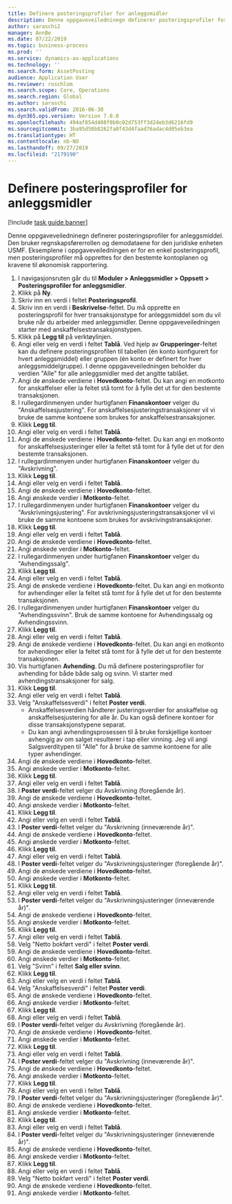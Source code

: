 ```yaml
---
title: Definere posteringsprofiler for anleggsmidler
description: Denne oppgaveveiledninegn definerer posteringsprofiler for anleggsmiddel.
author: saraschi2
manager: AnnBe
ms.date: 07/22/2019
ms.topic: business-process
ms.prod: ''
ms.service: dynamics-ax-applications
ms.technology: ''
ms.search.form: AssetPosting
audience: Application User
ms.reviewer: roschlom
ms.search.scope: Core, Operations
ms.search.region: Global
ms.author: saraschi
ms.search.validFrom: 2016-06-30
ms.dyn365.ops.version: Version 7.0.0
ms.openlocfilehash: 494af854d408f0b0c02d753ff3d24eb3d6216fd9
ms.sourcegitcommit: 3ba95d50b8262fa0f43d4faad76adac4d05eb3ea
ms.translationtype: HT
ms.contentlocale: nb-NO
ms.lasthandoff: 09/27/2019
ms.locfileid: "2179190"
---
```

# <a name="set-up-fixed-asset-posting-profiles"></a>Definere posteringsprofiler for anleggsmidler

[!include [task guide banner](../../includes/task-guide-banner.md)]

Denne oppgaveveiledninegn definerer posteringsprofiler for anleggsmiddel.  Den bruker regnskapsførerrollen og demodataene for den juridiske enheten USMF.  Eksemplene i oppgaveveiledningen er for en enkel posteringsprofil, men posteringsprofiler må opprettes for den bestemte kontoplanen og kravene til økonomisk rapportering.

1. I navigasjonsruten går du til **Moduler > Anleggsmidler > Oppsett > Posteringsprofiler for anleggsmidler**.
2. Klikk på **Ny**.
3. Skriv inn en verdi i feltet **Posteringsprofil**.
4. Skriv inn en verdi i **Beskrivelse**-feltet. Du må opprette en posteringsprofil for hver transaksjonstype for anleggsmiddel som du vil bruke når du arbeider med anleggsmidler. Denne oppgaveveiledningen starter med anskaffelsestransaksjonstypen.  
5. Klikk på **Legg til** på verktøylinjen.
6. Angi eller velg en verdi i feltet **Tablå**. Ved hjelp av **Grupperinger**-feltet kan du definere posteringsprofilen til tabellen (én konto konfigurert for hvert anleggsmiddel) eller gruppen (én konto er definert for hver anleggsmiddelgruppe). I denne oppgaveveiledningen beholder du verdien "Alle" for alle anleggsmidler med det angitte tablået.  
7. Angi de ønskede verdiene i **Hovedkonto**-feltet. Du kan angi en motkonto for anskaffelser eller la feltet stå tomt for å fylle det ut for den bestemte transaksjonen.    
8. I rullegardinmenyen under hurtigfanen **Finanskontoer** velger du "Anskaffelsesjustering". For anskaffelsesjusteringstransaksjoner vil vi bruke de samme kontoene som brukes for anskaffelsestransaksjoner.  
9. Klikk **Legg til**.
10. Angi eller velg en verdi i feltet **Tablå**.
11. Angi de ønskede verdiene i **Hovedkonto**-feltet. Du kan angi en motkonto for anskaffelsesjusteringer eller la feltet stå tomt for å fylle det ut for den bestemte transaksjonen.    
12. I rullegardinmenyen under hurtigfanen **Finanskontoer** velger du "Avskrivning".
13. Klikk **Legg til**.
14. Angi eller velg en verdi i feltet **Tablå**.
15. Angi de ønskede verdiene i **Hovedkonto**-feltet.
16. Angi ønskede verdier i **Motkonto**-feltet.
17. I rullegardinmenyen under hurtigfanen **Finanskontoer** velger du "Avskrivningsjustering". For avskrivningsjusteringstransaksjoner vil vi bruke de samme kontoene som brukes for avskrivingstransaksjoner.  
18. Klikk **Legg til**.
19. Angi eller velg en verdi i feltet **Tablå**.
20. Angi de ønskede verdiene i **Hovedkonto**-feltet.
21. Angi ønskede verdier i **Motkonto**-feltet.
22. I rullegardinmenyen under hurtigfanen **Finanskontoer** velger du "Avhendingssalg".
23. Klikk **Legg til**.
24. Angi eller velg en verdi i feltet **Tablå**.
25. Angi de ønskede verdiene i **Hovedkonto**-feltet. Du kan angi en motkonto for avhendinger eller la feltet stå tomt for å fylle det ut for den bestemte transaksjonen.  
26. I rullegardinmenyen under hurtigfanen **Finanskontoer** velger du "Avhendingssvinn". Bruk de samme kontoene for Avhendingssalg og Avhendingssvinn.  
27. Klikk **Legg til**.
28. Angi eller velg en verdi i feltet **Tablå**.
29. Angi de ønskede verdiene i **Hovedkonto**-feltet. Du kan angi en motkonto for avhendinger eller la feltet stå tomt for å fylle det ut for den bestemte transaksjonen.  
30. Vis hurtigfanen **Avhending**. Du må definere posteringsprofiler for avhending for både både salg og svinn.  Vi starter med avhendingstransaksjoner for salg.  
31. Klikk **Legg til**.
32. Angi eller velg en verdi i feltet **Tablå**.
33. Velg "Anskaffelsesverdi" i feltet **Poster verdi**.
    * Anskaffelsesverdien håndterer justeringsverdier for anskaffelse og anskaffelsesjustering for alle år. Du kan også definere kontoer for disse transaksjonstypene separat.  
    * Du kan angi avhendingsprosessen til å bruke forskjellige kontoer avhengig av om salget resulterer i tap eller vinning. Jeg vil angi Salgsverditypen til "Alle" for å bruke de samme kontoene for alle typer avhendinger.  
34. Angi de ønskede verdiene i **Hovedkonto**-feltet.
35. Angi ønskede verdier i **Motkonto**-feltet.
36. Klikk **Legg til**.
37. Angi eller velg en verdi i feltet **Tablå**.
38. I **Poster verdi**-feltet velger du Avskrivning (foregående år).  
38. Angi de ønskede verdiene i **Hovedkonto**-feltet.
39. Angi ønskede verdier i **Motkonto**-feltet.
40. Klikk **Legg til**.
41. Angi eller velg en verdi i feltet **Tablå**.
42. I **Poster verdi**-feltet velger du "Avskrivning (inneværende år)".
43. Angi de ønskede verdiene i **Hovedkonto**-feltet.
44. Angi ønskede verdier i **Motkonto**-feltet.
45. Klikk **Legg til**.
46. Angi eller velg en verdi i feltet **Tablå**.
47. I **Poster verdi**-feltet velger du "Avskrivningsjusteringer (foregående år)".
48. Angi de ønskede verdiene i **Hovedkonto**-feltet.
49. Angi ønskede verdier i **Motkonto**-feltet.
50. Klikk **Legg til**.
51. Angi eller velg en verdi i feltet **Tablå**.
52. I **Poster verdi**-feltet velger du "Avskrivningsjusteringer (inneværende år)".
53. Angi de ønskede verdiene i **Hovedkonto**-feltet.
54. Angi ønskede verdier i **Motkonto**-feltet.
55. Klikk **Legg til**.
56. Angi eller velg en verdi i feltet **Tablå**.
57. Velg "Netto bokført verdi" i feltet **Poster verdi**.
58. Angi de ønskede verdiene i **Hovedkonto**-feltet.
59. Angi ønskede verdier i **Motkonto**-feltet.
60. Velg "Svinn" i feltet **Salg eller svinn**.
61. Klikk **Legg til**.
62. Angi eller velg en verdi i feltet **Tablå**.
63. Velg "Anskaffelsesverdi" i feltet **Poster verdi**.
64. Angi de ønskede verdiene i **Hovedkonto**-feltet.
65. Angi ønskede verdier i **Motkonto**-feltet.
66. Klikk **Legg til**.
67. Angi eller velg en verdi i feltet **Tablå**.
67. I **Poster verdi**-feltet velger du Avskrivning (foregående år).  
68. Angi de ønskede verdiene i **Hovedkonto**-feltet.
69. Angi ønskede verdier i **Motkonto**-feltet.
70. Klikk **Legg til**.
71. Angi eller velg en verdi i feltet **Tablå**.
72. I **Poster verdi**-feltet velger du "Avskrivning (inneværende år)".
73. Angi de ønskede verdiene i **Hovedkonto**-feltet.
74. Angi ønskede verdier i **Motkonto**-feltet.
75. Klikk **Legg til**.
76. Angi eller velg en verdi i feltet **Tablå**.
77. I **Poster verdi**-feltet velger du "Avskrivningsjusteringer (foregående år)".
78. Angi de ønskede verdiene i **Hovedkonto**-feltet.
79. Angi ønskede verdier i **Motkonto**-feltet.
80. Klikk **Legg til**.
81. Angi eller velg en verdi i feltet **Tablå**.
82. I **Poster verdi**-feltet velger du "Avskrivningsjusteringer (inneværende år)".
83. Angi de ønskede verdiene i **Hovedkonto**-feltet.
84. Angi ønskede verdier i **Motkonto**-feltet.
85. Klikk **Legg til**.
86. Angi eller velg en verdi i feltet **Tablå**.
87. Velg "Netto bokført verdi" i feltet **Poster verdi**.
88. Angi de ønskede verdiene i **Hovedkonto**-feltet.
89. Angi ønskede verdier i **Motkonto**-feltet.

